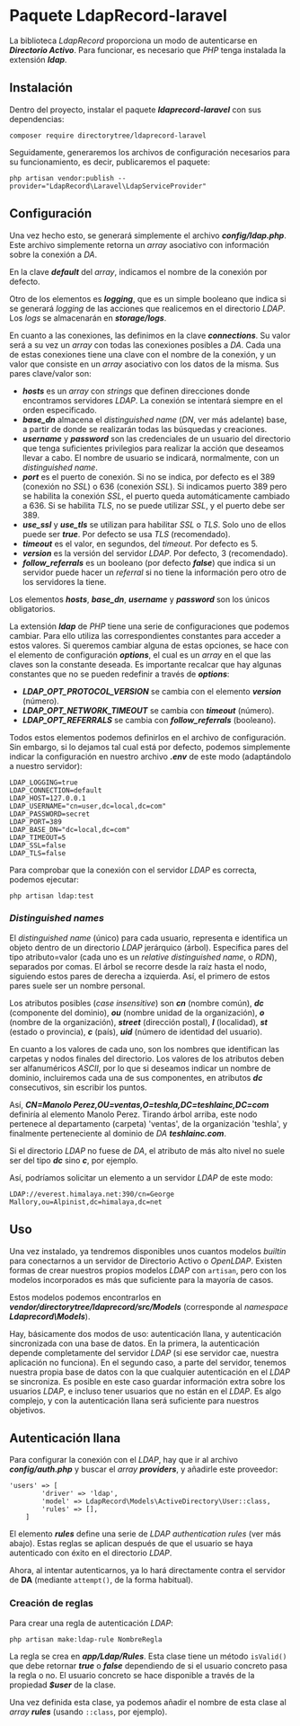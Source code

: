 # Paquete LdapRecord-laravel

La biblioteca *LdapRecord* proporciona un modo de autenticarse en ***Directorio Activo***. Para funcionar, es necesario que *PHP* tenga instalada la extensión ***ldap***.

## Instalación

Dentro del proyecto, instalar el paquete ***ldaprecord-laravel*** con sus dependencias:

```
composer require directorytree/ldaprecord-laravel
```

Seguidamente, generaremos los archivos de configuración necesarios para su funcionamiento, es decir, publicaremos el paquete:

```
php artisan vendor:publish --provider="LdapRecord\Laravel\LdapServiceProvider"
```

## Configuración

Una vez hecho esto, se generará simplemente el archivo ***config/ldap.php***. Este archivo simplemente retorna un *array* asociativo con información sobre la conexión a *DA*.

En la clave ***default*** del *array*, indicamos el nombre de la conexión por defecto.

Otro de los elementos es ***logging***, que es un simple booleano que indica si se generará *logging* de las acciones que realicemos en el directorio *LDAP*. Los *logs* se almacenarán en ***storage/logs***.

En cuanto a las conexiones, las definimos en la clave ***connections***. Su valor será a su vez un *array* con todas las conexiones posibles a *DA*. Cada una de estas conexiones tiene una clave con el nombre de la conexión, y un valor que consiste en un *array* asociativo con los datos de la misma. Sus pares clave/valor son:

- ***hosts*** es un *array* con *strings* que definen direcciones donde encontramos servidores *LDAP*. La conexión se intentará siempre en el orden especificado.
- ***base_dn*** almacena el *distinguished name* (*DN*, ver más adelante) base, a partir de donde se realizarán todas las búsquedas y creaciones.
- ***username*** y ***password*** son las credenciales de un usuario del directorio que tenga suficientes privilegios para realizar la acción que deseamos llevar a cabo. El nombre de usuario se indicará, normalmente, con un *distinguished name*.
- ***port*** es el puerto de conexión. Si no se indica, por defecto es el 389 (conexión no *SSL*) o 636 (conexión *SSL*). Si indicamos puerto 389 pero se habilita la conexión *SSL*, el puerto queda automáticamente cambiado a 636. Si se habilita *TLS*, no se puede utilizar *SSL*, y el puerto debe ser 389.
- ***use_ssl*** y ***use_tls*** se utilizan para habilitar *SSL* o *TLS*. Solo uno de ellos puede ser ***true***. Por defecto se usa *TLS* (recomendado).
- ***timeout*** es el valor, en segundos, del *timeout*. Por defecto es 5.
- ***version*** es la versión del servidor *LDAP*. Por defecto, 3 (recomendado).
- ***follow_referrals*** es un booleano (por defecto ***false***) que indica si un servidor puede hacer un *referral* si no tiene la información pero otro de los servidores la tiene.

Los elementos ***hosts***, ***base_dn***, ***username*** y ***password*** son los únicos obligatorios.

La extensión ***ldap*** de *PHP* tiene una serie de configuraciones que podemos cambiar. Para ello utiliza las correspondientes constantes para acceder a estos valores. Si queremos cambiar alguna de estas opciones, se hace con el elemento de configuración ***options***, el cual es un *array* en el que las claves son la constante deseada. Es importante recalcar que hay algunas constantes que no se pueden redefinir a través de ***options***:

- ***LDAP_OPT_PROTOCOL_VERSION*** se cambia con el elemento ***version*** (número).
- ***LDAP_OPT_NETWORK_TIMEOUT*** se cambia con ***timeout*** (número).
- ***LDAP_OPT_REFERRALS*** se cambia con ***follow_referrals*** (booleano).


Todos estos elementos podemos definirlos en el archivo de configuración. Sin embargo, si lo dejamos tal cual está por defecto, podemos simplemente indicar la configuración en nuestro archivo ***.env*** de este modo (adaptándolo a nuestro servidor):

```
LDAP_LOGGING=true
LDAP_CONNECTION=default
LDAP_HOST=127.0.0.1
LDAP_USERNAME="cn=user,dc=local,dc=com"
LDAP_PASSWORD=secret
LDAP_PORT=389
LDAP_BASE_DN="dc=local,dc=com"
LDAP_TIMEOUT=5
LDAP_SSL=false
LDAP_TLS=false
```

Para comprobar que la conexión con el servidor *LDAP* es correcta, podemos ejecutar:

```
php artisan ldap:test
```

### *Distinguished names*

El *distinguished name* (único) para cada usuario, representa e identifica un objeto dentro de un directorio *LDAP* jerárquico (árbol). Especifica pares del tipo atributo=valor (cada uno es un *relative distinguished name*, o *RDN*), separados por comas. El árbol se recorre desde la raíz hasta el nodo, siguiendo estos pares de derecha a izquierda. Así, el primero de estos pares suele ser un nombre personal.

Los atributos posibles (*case insensitive*) son ***cn*** (nombre común), ***dc*** (componente del dominio), ***ou*** (nombre unidad de la organización), ***o*** (nombre de la organización), ***street*** (dirección postal), ***l*** (localidad), ***st*** (estado o provincia), ***c*** (país), ***uid*** (número de identidad del usuario).

En cuanto a los valores de cada uno, son los nombres que identifican las carpetas y nodos finales del directorio. Los valores de los atributos deben ser alfanuméricos *ASCII*, por lo que si deseamos indicar un nombre de dominio, incluiremos cada una de sus componentes, en atributos ***dc*** consecutivos, sin escribir los puntos.

Así, ***CN=Manolo Perez,OU=ventas,O=teshla,DC=teshlainc,DC=com*** definiría al elemento Manolo Perez. Tirando árbol arriba, este nodo pertenece al departamento (carpeta) 'ventas', de la organización 'teshla', y finalmente perteneciente al dominio de *DA* ***teshlainc.com***.

Si el directorio *LDAP* no fuese de *DA*, el atributo de más alto nivel no suele ser del tipo ***dc*** sino ***c***, por ejemplo.

Así, podríamos solicitar un elemento a un servidor *LDAP* de este modo:

```
LDAP://everest.himalaya.net:390/cn=George Mallory,ou=Alpinist,dc=himalaya,dc=net
```

## Uso

Una vez instalado, ya tendremos disponibles unos cuantos modelos *builtin* para conectarnos a un servidor de Directorio Activo o *OpenLDAP*. Existen formas de crear nuestros propios modelos *LDAP* con `artisan`, pero con los modelos incorporados es más que suficiente para la mayoría de casos.

Estos modelos podemos encontrarlos en ***vendor/directorytree/ldaprecord/src/Models*** (corresponde al *namespace* ***Ldaprecord\\Models***).

Hay, básicamente dos modos de uso: autenticación llana, y autenticación sincronizada con una base de datos. En la primera, la autenticación depende completamente del servidor *LDAP* (si ese servidor cae, nuestra aplicación no funciona). En el segundo caso, a parte del servidor, tenemos nuestra propia base de datos con la que cualquier autenticación en el *LDAP* se sincroniza. Es posible en este caso guardar información extra sobre los usuarios *LDAP*, e incluso tener usuarios que no están en el *LDAP*. Es algo complejo, y con la autenticación llana será suficiente para nuestros objetivos.

## Autenticación llana

Para configurar la conexión con el *LDAP*, hay que ir al archivo ***config/auth.php*** y buscar el *array* ***providers***, y añadirle este proveedor:

```
'users' => [
        'driver' => 'ldap',
        'model' => LdapRecord\Models\ActiveDirectory\User::class,
        'rules' => [],
    ]
```

El elemento ***rules*** define una serie de *LDAP authentication rules* (ver más abajo). Estas reglas se aplican después de que el usuario se haya autenticado con éxito en el directorio *LDAP*.

Ahora, al intentar autenticarnos, ya lo hará directamente contra el servidor de **DA** (mediante `attempt()`, de la forma habitual).

### Creación de reglas

Para crear una regla de autenticación *LDAP*:

```
php artisan make:ldap-rule NombreRegla
```

La regla se crea en ***app/Ldap/Rules***. Esta clase tiene un método `isValid()` que debe retornar ***true*** o ***false*** dependiendo de si el usuario concreto pasa la regla o no. El usuario concreto se hace disponible a través de la propiedad ***$user*** de la clase.

Una vez definida esta clase, ya podemos añadir el nombre de esta clase al *array* ***rules*** (usando `::class`, por ejemplo).
